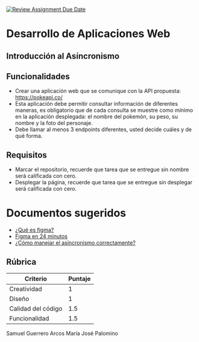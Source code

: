 [![Review Assignment Due Date](https://classroom.github.com/assets/deadline-readme-button-22041afd0340ce965d47ae6ef1cefeee28c7c493a6346c4f15d667ab976d596c.svg)](https://classroom.github.com/a/6QZJ74rp)
# Desarrollo de Aplicaciones Web
## Introducción al Asíncronismo


## Funcionalidades

- Crear una aplicación web que se comunique con la API propuesta: https://pokeapi.co/
- Esta aplicación debe permitir consultar información de diferentes maneras, es obligatorio que de cada consulta se muestre como mínimo en la aplicación desplegada: el nombre del pokemón, su peso, su nombre y la foto del personaje.
- Debe llamar al menos 3 endpoints diferentes, usted decide cuáles y de qué forma.


## Requisitos

- Marcar el repositorio, recuerde que tarea que se entregue sin nombre será calificada con cero.
- Desplegar la página, recuerde que tarea que se entregue sin desplegar será calificada con cero.


# Documentos sugeridos
- [¿Qué es figma?](https://www.youtube.com/watch?v=1pW_sk-2y40&pp=ygUMZmlnbWEgY291cnNl)
- [Figma en 24 minutos](https://www.youtube.com/watch?v=FTFaQWZBqQ8&t=22s&pp=ygUMZmlnbWEgY291cnNl)
- [¿Cómo manejar el asíncronismo correctamente?](https://www.youtube.com/watch?v=vn3tm0quoqE&pp=ygUWYXN5bmMgYXdhaXQgamF2YXNjcmlwdA%3D%3D)


## Rúbrica

| Criterio           | Puntaje |
|--------------------|---------|
| Creatividad        | 1       |
| Diseño             | 1       |
| Calidad del código     | 1.5     |
| Funcionalidad      | 1.5      |

Samuel Guerrero Arcos 
María José Palomino